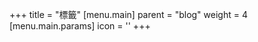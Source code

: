 +++
title = "標籤"
[menu.main]
  parent = "blog"
  weight = 4
  [menu.main.params]
    icon = '<i class="fas fa-fw fa-tags"></i>'
+++
